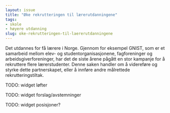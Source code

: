 ```yaml
---
layout: issue
title: "Øke rekrutteringen til lærerutdanningene"
tags:
- skole
- høyere utdanning
slug: oke-rekrutteringen-til-laererutdanningene
---
```


Det utdannes for få lærere i Norge. Gjennom for eksempel GNIST, som er et samarbeid mellom elev- og studentorganisasjonene, fagforeninger og arbeidsgiverforeninger, har det de siste årene pågått en stor kampanje for å rekruttere flere lærerstudenter. Denne saken handler om å videreføre og styrke dette partnerskapet, eller å innføre andre målrettede rekrutteringstiltak.

TODO: widget løfter

TODO: widget forslag/avstemninger

TODO: widget posisjoner?

